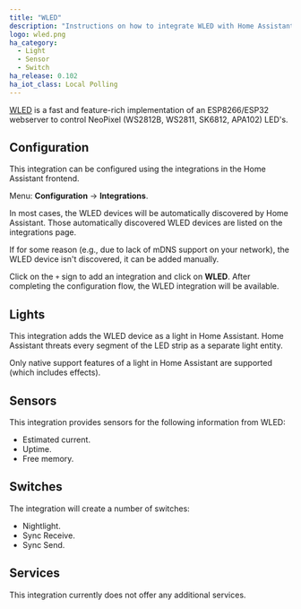 ```yaml
---
title: "WLED"
description: "Instructions on how to integrate WLED with Home Assistant."
logo: wled.png
ha_category:
  - Light
  - Sensor
  - Switch
ha_release: 0.102
ha_iot_class: Local Polling
---
```


[WLED](https://github.com/Aircoookie/WLED) is a fast and feature-rich
implementation of an ESP8266/ESP32 webserver to control
NeoPixel (WS2812B, WS2811, SK6812, APA102) LED's.

## Configuration

This integration can be configured using the integrations in the
Home Assistant frontend.

Menu: **Configuration** -> **Integrations**.

In most cases, the WLED devices will be automatically discovered by
Home Assistant. Those automatically discovered WLED devices are listed
on the integrations page.

If for some reason (e.g., due to lack of mDNS support on your network),
the WLED device isn't discovered, it can be added manually.

Click on the `+` sign to add an integration and click on **WLED**.
After completing the configuration flow, the WLED
integration will be available.

## Lights

This integration adds the WLED device as a light in Home Assistant.
Home Assistant threats every segment of the LED strip as a separate light
entity.

Only native support features of a light in Home Assistant are supported
(which includes effects).

## Sensors

This integration provides sensors for the following information from WLED:

- Estimated current.
- Uptime.
- Free memory.

## Switches

The integration will create a number of switches:

- Nightlight.
- Sync Receive.
- Sync Send.

## Services

This integration currently does not offer any additional services.
